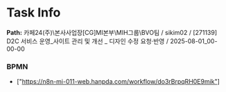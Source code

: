 # Task Info

**Path:** 카페24(주)\본사사업장\[CG]MI본부\MIH그룹\BVO팀 / sikim02 / [271139] D2C 서비스 운영_사이트 관리 및 개선 _ 디자인 수정 요청·반영 / 2025-08-01_00-00-00

### BPMN
- ["https://n8n-mi-011-web.hanpda.com/workflow/do3rBrpqRH0E9mik"]

